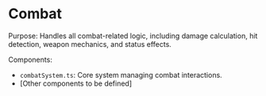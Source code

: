 # Combat

Purpose: Handles all combat-related logic, including damage calculation, hit detection, weapon mechanics, and status effects.

Components:
- `combatSystem.ts`: Core system managing combat interactions.
- [Other components to be defined]
